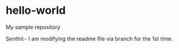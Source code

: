 # hello-world
My sample repository

Senthil:- I am modifying the readme file via branch for the 1st time.
